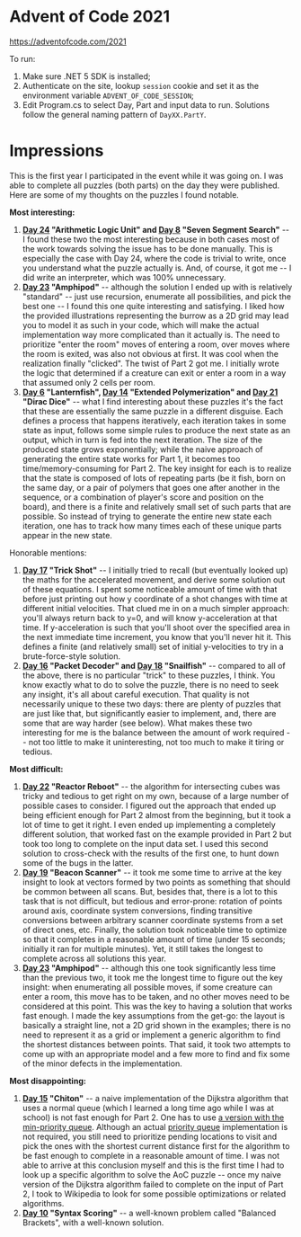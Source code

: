 # Advent of Code 2021

https://adventofcode.com/2021

To run: 
1. Make sure .NET 5 SDK is installed;
2. Authenticate on the site, lookup `session` cookie and set it as the environment variable `ADVENT_OF_CODE_SESSION`;
3. Edit Program.cs to select Day, Part and input data to run. Solutions follow the general naming pattern of `DayXX.PartY`.


# Impressions

This is the first year I participated in the event while it was going on. I was able to complete all puzzles (both parts) on the day they were published. Here are some of my thoughts on the puzzles I found notable.

**Most interesting:**
1. **[Day 24](https://adventofcode.com/2021/day/24) "Arithmetic Logic Unit" and [Day 8](https://adventofcode.com/2021/day/8) "Seven Segment Search"** -- I found these two the most interesting because in both cases most of the work towards solving the issue has to be done manually. This is especially the case with Day 24, where the code is trivial to write, once you understand what the puzzle actually is. And, of course, it got me -- I did write an interpreter, which was 100% unnecessary.   
2. **[Day 23](https://adventofcode.com/2021/day/23) "Amphipod"** -- although the solution I ended up with is relatively "standard" -- just use recursion, enumerate all possibilities, and pick the best one -- I found this one quite interesting and satisfying. I liked how the provided illustrations representing the burrow as a 2D grid may lead you to model it as such in your code, which will make the actual implementation way more complicated than it actually is. The need to prioritize "enter the room" moves of entering a room, over moves where the room is exited, was also not obvious at first. It was cool when the realization finally "clicked". The twist of Part 2 got me. I initially wrote the logic that determined if a creature can exit or enter a room in a way that assumed only 2 cells per room.
3. **[Day 6](https://adventofcode.com/2021/day/6) "Lanternfish", [Day 14](https://adventofcode.com/2021/day/14) "Extended Polymerization" and [Day 21](https://adventofcode.com/2021/day/21) "Dirac Dice"** -- what I find interesting about these puzzles it's the fact that these are essentially the same puzzle in a different disguise. Each defines a process that happens iteratively, each iteration takes in some state as input, follows some simple rules to produce the next state as an output, which in turn is fed into the next iteration. The size of the produced state grows exponentially; while the naive approach of generating the entire state works for Part 1, it becomes too time/memory-consuming for Part 2. The key insight for each is to realize that the state is composed of lots of repeating parts (be it fish, born on the same day, or a pair of polymers that goes one after another in the sequence, or a combination of player's score and position on the board), and there is a finite and relatively small set of such parts that are possible. So instead of trying to generate the entire new state each iteration, one has to track how many times each of these unique parts appear in the new state.  

Honorable mentions:
1. **[Day 17](https://adventofcode.com/2021/day/17) "Trick Shot"** -- I initially tried to recall (but eventually looked up) the maths for the accelerated movement, and derive some solution out of these equations. I spent some noticeable amount of time with that before just printing out how y coordinate of a shot changes with time at different initial velocities. That clued me in on a much simpler approach: you'll always return back to y=0, and will know y-acceleration at that time. If y-acceleration is such that you'll shoot over the specified area in the next immediate time increment, you know that you'll never hit it. This defines a finite (and relatively small) set of initial y-velocities to try in a brute-force-style solution.  
2. **[Day 16](https://adventofcode.com/2021/day/16) "Packet Decoder" and [Day 18](https://adventofcode.com/2021/day/18) "Snailfish"** -- compared to all of the above, there is no particular "trick" to these puzzles, I think. You know exactly what to do to solve the puzzle, there is no need to seek any insight, it's all about careful execution. That quality is not necessarily unique to these two days: there are plenty of puzzles that are just like that, but significantly easier to implement, and, there are some that are way harder (see below). What makes these two interesting for me is the balance between the amount of work required -- not too little to make it uninteresting, not too much to make it tiring or tedious.

**Most difficult:** 
1. **[Day 22](https://adventofcode.com/2021/day/22) "Reactor Reboot"** -- the algorithm for intersecting cubes was tricky and tedious to get right on my own, because of a large number of possible cases to consider. I figured out the approach that ended up being efficient enough for Part 2 almost from the beginning, but it took a lot of time to get it right. I even ended up implementing a completely different solution, that worked fast on the example provided in Part 2 but took too long to complete on the input data set. I used this second solution to cross-check with the results of the first one, to hunt down some of the bugs in the latter. 
2. **[Day 19](https://adventofcode.com/2021/day/19) "Beacon Scanner"** -- it took me some time to arrive at the key insight to look at vectors formed by two points as something that should be common between all scans. But, besides that, there is a lot to this task that is not difficult, but tedious and error-prone: rotation of points around axis, coordinate system conversions, finding transitive conversions between arbitrary scanner coordinate systems from a set of direct ones, etc. Finally, the solution took noticeable time to optimize so that it completes in a reasonable amount of time (under 15 seconds; initially it ran for multiple minutes). Yet, it still takes the longest to complete across all solutions this year.   
3. **[Day 23](https://adventofcode.com/2021/day/23) "Amphipod"** -- although this one took significantly less time than the previous two, it took me the longest time to figure out the key insight: when enumerating all possible moves, if some creature can enter a room, this move has to be taken, and no other moves need to be considered at this point. This was the key to having a solution that works fast enough. I made the key assumptions from the get-go: the layout is basically a straight line, not a 2D grid shown in the examples; there is no need to represent it as a grid or implement a generic algorithm to find the shortest distances between points. That said, it took two attempts to come up with an appropriate model and a few more to find and fix some of the minor defects in the implementation. 

**Most disappointing:**
1. **[Day 15](https://adventofcode.com/2021/day/15) "Chiton"** -- a naive implementation of the Dijkstra algorithm that uses a normal queue (which I learned a long time ago while I was at school) is not fast enough for Part 2. One has to use [a version with the min-priority queue](https://en.wikipedia.org/wiki/Dijkstra%27s_algorithm#Using_a_priority_queue). Although an actual [priority queue](https://en.wikipedia.org/wiki/Priority_queue) implementation is not required, you still need to prioritize pending locations to visit and pick the ones with the shortest current distance first for the algorithm to be fast enough to complete in a reasonable amount of time. I was not able to arrive at this conclusion myself and this is the first time I had to look up a specific algorithm to solve the AoC puzzle -- once my naive version of the Dijkstra algorithm failed to complete on the input of Part 2, I took to Wikipedia to look for some possible optimizations or related algorithms.   
2. **[Day 10](https://adventofcode.com/2021/day/10) "Syntax Scoring"** -- a well-known problem called "Balanced Brackets", with a well-known solution. 

